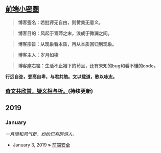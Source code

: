 ## [前端小密圈]()

> **博客签名：若批评无自由，则赞美无意义。**

> **博客目的：风起于青萍之末，浪成于微澜之间。**

> **博客宗旨：从现象看本质，再从本质回归到现象。**

> **博客主人：岁月如梭**

> **博客座右铭：生活不止裆下的苟且，还有未知的bug和看不懂的code。**

**行远自迩，登高自卑，与君共勉。文以载道，歌以咏志。**

### [](https://github.com/Hyacinth-xu/blog#奇文共欣赏疑义相与析持续更新)**[奇文共欣赏，疑义相与析。](https://github.com/Hyacinth-xu/blog/issues/1)(持续更新)**

## [](https://github.com/Hyacinth-xu/blog#2018)2019

### [](https://github.com/Hyacinth-xu/blog#march)January

_一月晴和风气新，纷纷已有醉游人。_

-   January 3, 2019  **»**  [前端安全](https://github.com/Hyacinth-xu/blog)


